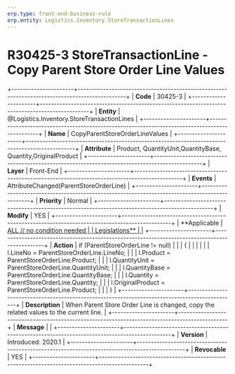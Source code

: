 ```yaml
---
erp.type: front-end-business-rule
erp.entity: Logistics.Inventory.StoreTransactionLines
---
```


# R30425-3 StoreTransactionLine - Copy Parent Store Order Line Values
+----------------------+-----------------------------------------------------------------------------------------------+
| **Code**             | 30425-3                                                                                       |
+----------------------+-----------------------------------------------------------------------------------------------+
| **Entity**           | @Logistics.Inventory.StoreTransactionLines                                                                          |
+----------------------+-----------------------------------------------------------------------------------------------+
| **Name**             | CopyParentStoreOrderLineValues                                                                |
+----------------------+-----------------------------------------------------------------------------------------------+
| **Attribute**        | Product, QuantityUnit,QuantityBase, Quantity,OriginalProduct                                  |
+----------------------+-----------------------------------------------------------------------------------------------+
| **Layer**            | Front-End                                                                                     |
+----------------------+-----------------------------------------------------------------------------------------------+
| **Events**           | AttributeChanged(ParentStoreOrderLine)                                                        |
+----------------------+-----------------------------------------------------------------------------------------------+
| **Priority**         | Normal                                                                                        |
+----------------------+-----------------------------------------------------------------------------------------------+
| **Modify**           | YES                                                                                           |
+----------------------+-----------------------------------------------------------------------------------------------+
| **Applicable         | [ALL // no condition needed                                                                   |
| Legislations**       | ](https://confluence.erp.net/display/techdoc/Country+Specific+Functionality)                  |
+----------------------+-----------------------------------------------------------------------------------------------+
| **Action**           | if (ParentStoreOrderLine != null)                                                             |
|                      | {                                                                                             |
|                      |                                                                                               |
|                      | l.LineNo = ParentStoreOrderLine.LineNo;                                                       |
|                      | l.Product = ParentStoreOrderLine.Product;                                                     |
|                      | l.QuantityUnit = ParentStoreOrderLine.QuantityUnit;                                           |
|                      | l.QuantityBase = ParentStoreOrderLine.QuantityBase;                                           |
|                      | l.Quantity = ParentStoreOrderLine.Quantity;                                                   |
|                      | l.OriginalProduct = ParentStoreOrderLine.Product;                                             |
|                      | }                                                                                             |
+----------------------+-----------------------------------------------------------------------------------------------+
| **Description**      | When Parent Store Order Line is changed, copy the related values to the current line.         |
+----------------------+-----------------------------------------------------------------------------------------------+
| **Message**          |                                                                                               |
+----------------------+-----------------------------------------------------------------------------------------------+
| **Version**          | Introduced: 2020.1                                                                            |
+----------------------+-----------------------------------------------------------------------------------------------+
| **Revocable**        | YES                                                                                           |
+----------------------+-----------------------------------------------------------------------------------------------+

  

  

  
